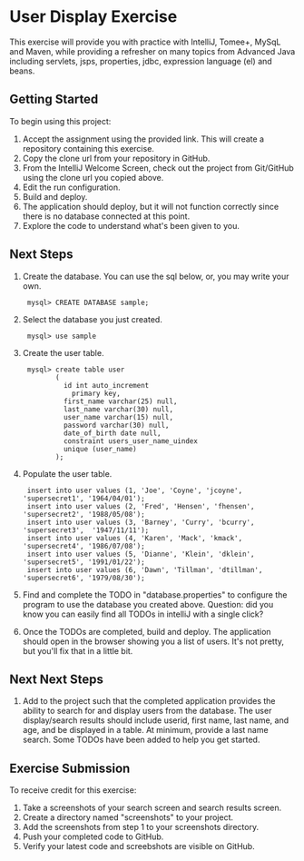 # User Display Exercise

This exercise will provide you with practice with IntelliJ, Tomee+, MySqL and Maven, while providing a refresher
on many topics from Advanced Java including servlets, jsps, properties, jdbc, expression language (el) and beans. 

## Getting Started

To begin using this project:

1. Accept the assignment using the provided link. This will create a repository containing this exercise.
2. Copy the clone url from your repository in GitHub.
3. From the IntelliJ Welcome Screen, check out the project from Git/GitHub using the clone url you copied above.
4. Edit the run configuration.
5. Build and deploy.
6. The application should deploy, but it will not function correctly since there is no database connected at this point.
7. Explore the code to understand what's been given to you.


## Next Steps

1. Create the database. You can use the sql below, or, you may write your own.

        mysql> CREATE DATABASE sample;
       
1. Select the database you just created. 

        mysql> use sample
    
1. Create the user table.
    
        mysql> create table user
               (
                 id int auto_increment
                   primary key,
                 first_name varchar(25) null,
                 last_name varchar(30) null,
                 user_name varchar(15) null,
                 password varchar(30) null,
                 date_of_birth date null,
                 constraint users_user_name_uindex
                 unique (user_name)
               );

1. Populate the user table. 

        insert into user values (1, 'Joe', 'Coyne', 'jcoyne', 'supersecret1', '1964/04/01');
        insert into user values (2, 'Fred', 'Hensen', 'fhensen', 'supersecret2', '1988/05/08');
        insert into user values (3, 'Barney', 'Curry', 'bcurry', 'supersecret3',  '1947/11/11');
        insert into user values (4, 'Karen', 'Mack', 'kmack', 'supersecret4', '1986/07/08');
        insert into user values (5, 'Dianne', 'Klein', 'dklein', 'supersecret5', '1991/01/22');
        insert into user values (6, 'Dawn', 'Tillman', 'dtillman', 'supersecret6', '1979/08/30');
        
1. Find and complete the TODO in "database.properties" to configure the program to use the database you created above. Question: did you know you can easily find all TODOs in intelliJ with a single click?

1. Once the TODOs are completed, build and deploy. The application should open in the browser showing you a list of users. It's not pretty, but you'll fix that in a little bit.

## Next Next Steps

1. Add to the project such that the completed application provides the ability to search for and display users from the database. The user display/search results
    should include userid, first name, last name, and age, and be displayed in a table. At minimum, provide a last name search. Some TODOs have been added to help you get started.
    
## Exercise Submission

To receive credit for this exercise:

1. Take a screenshots of your search screen and search results screen.
2. Create a directory named "screenshots" to your project. 
3. Add the screenshots from step 1 to your screenshots directory.
2. Push your completed code to GitHub. 
3. Verify your latest code and screebshots are visible on GitHub.

